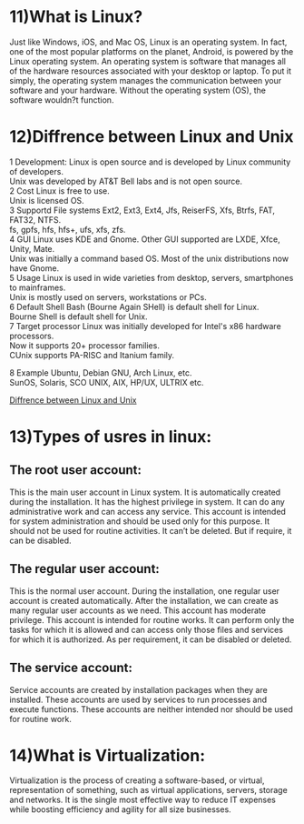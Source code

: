 # 11)What is Linux?

Just like Windows, iOS, and Mac OS, Linux is an operating system. In fact, one of the most popular platforms on the planet, Android, is powered by the Linux operating system. An operating system is software that manages all of the hardware resources associated with your desktop or laptop. To put it simply, the operating system manages the communication between your software and your hardware. Without the operating system (OS), the software wouldn?t function.

# 12)Diffrence between Linux and Unix

1	Development:	Linux is open source and is developed by Linux community of developers.	  
			Unix was developed by AT&T Bell labs and is not open source.  
2	Cost		Linux is free to use.	  
			Unix is licensed OS.  
3	Supportd File systems	Ext2, Ext3, Ext4, Jfs, ReiserFS, Xfs, Btrfs, FAT, FAT32, NTFS.	  
				fs, gpfs, hfs, hfs+, ufs, xfs, zfs.  
4	GUI		Linux uses KDE and Gnome. Other GUI supported are LXDE, Xfce, Unity, Mate.	  
			Unix was initially a command based OS. Most of the unix distributions now have Gnome.  
5	Usage		Linux is used in wide varieties from desktop, servers, smartphones to mainframes.  
			Unix is mostly used on servers, workstations or PCs.  
6	Default Shell	Bash (Bourne Again SHell) is default shell for Linux.	  
			Bourne Shell is default shell for Unix.  
7	Target processor	Linux was initially developed for Intel's x86 hardware processors.  
				Now it supports 20+ processor families.	  
				CUnix supports PA-RISC and Itanium family.  
				
8	Example			Ubuntu, Debian GNU, Arch Linux, etc.	  	
				SunOS, Solaris, SCO UNIX, AIX, HP/UX, ULTRIX etc.    
				
[Diffrence between Linux and Unix](https://www.tutorialspoint.com/difference-between-linux-and-unix#:~:text=Unix%20is%20multi%2Dtasking%2C%20multi,team%20at%20AT%26T%20Bell%20Labs.&text=Linux%20is%20open%20source%20and,and%20is%20not%20open%20source.)



# 13)Types of usres in linux:

## The root user account:
This is the main user account in Linux system. It is automatically created during the installation. It has the highest privilege in system. It can do any administrative work and can access any service. This account is intended for system administration and should be used only for this purpose. It should not be used for routine activities. It can’t be deleted. But if require, it can be disabled.  

## The regular user account:
This is the normal user account. During the installation, one regular user account is created automatically. After the installation, we can create as many regular user accounts as we need. This account has moderate privilege. This account is intended for routine works. It can perform only the tasks for which it is allowed and can access only those files and services for which it is authorized. As per requirement, it can be disabled or deleted.  

## The service account:
Service accounts are created by installation packages when they are installed. These accounts are used by services to run processes and execute functions. These accounts are neither intended nor should be used for routine work.

# 14)What is Virtualization:  

Virtualization is the process of creating a software-based, or virtual, representation of something, such as virtual applications, servers, storage and networks. It is the single most effective way to reduce IT expenses while boosting efficiency and agility for all size businesses.




